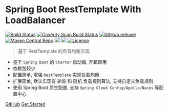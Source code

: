 

# Spring Boot RestTemplate With LoadBalancer
[![Build Status](https://travis-ci.org/idefav/spring-boot-starter-rest-lb.svg?branch=master)](https://travis-ci.org/idefav/spring-boot-starter-rest-lb)
[![Coverity Scan Build Status](https://scan.coverity.com/projects/22379/badge.svg)](https://scan.coverity.com/projects/idefav-spring-boot-starter-rest-lb)
[![GitHub release](https://img.shields.io/github/release/idefav/spring-boot-starter-rest-lb.svg)](https://github.com/idefav/spring-boot-starter-rest-lb/releases)
[![Maven Central Repo](https://img.shields.io/maven-central/v/com.idefav.rest.lb/spring-boot-starter-rest-lb.svg)](https://mvnrepository.com/artifact/com.idefav.rest.lb/spring-boot-starter-rest-lb)
![](https://img.shields.io/badge/JAVA-1.8+-green.svg)
![](https://img.shields.io/badge/MAVEN-3.5+-pink.svg)
[![License](https://img.shields.io/badge/License-Apache%202.0-blue.svg)](https://opensource.org/licenses/Apache-2.0)

> 基于 RestTemplate 的负载均衡实现

- 基于 `Spring Boot` 的 `Starter` 启动器, 开箱即用
- 依赖包较少
- 配置简单, 增强 `RestTemplate` 实现负载均衡
- 扩展简单, 默认实现有 轮询 和 随机 负载规则算法, 支持自定义负载规则
- 使用 Spring Boot 原生配置, 支持 `Spring Cloud Config/Apollo/Nacos` 等配置中心

[GitHub](https://github.com/idefav/spring-boot-starter-rest-lb.git)
[Get Started](#resttemplate-的负载均衡实现)